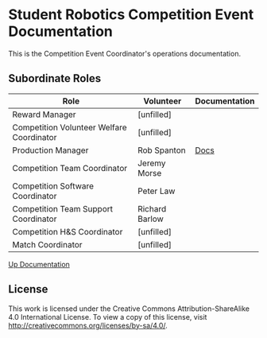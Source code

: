 # Student Robotics Competition Event Documentation

This is the Competition Event Coordinator's operations documentation.

## Subordinate Roles

Role | Volunteer | Documentation
-----|-----------|--------------
Reward Manager | [unfilled]
Competition Volunteer Welfare Coordinator | [unfilled]
Production Manager | Rob Spanton | [Docs](https://bitbucket.org/rspanton/sr-production/wiki/Home)
Competition Team Coordinator | Jeremy Morse
Competition Software Coordinator | Peter Law
Competition Team Support Coordinator | Richard Barlow
Competition H&S Coordinator | [unfilled]
Match Coordinator | [unfilled]

[Up Documentation](https://bitbucket.org/srobo/ops-manual/wiki/Home)

## License

This work is licensed under the Creative Commons
Attribution-ShareAlike 4.0 International License. To view a copy of
this license, visit http://creativecommons.org/licenses/by-sa/4.0/.
